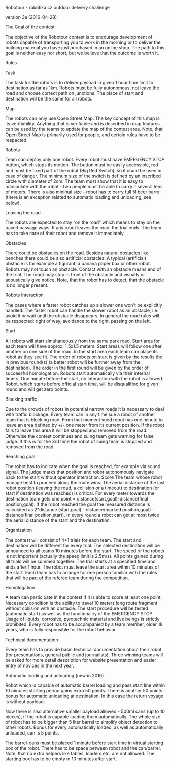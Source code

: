 Robotour - robotika.cz outdoor delivery challenge

version 3a (2016-04-28)

The Goal of the contest

The objective of the Robotour contest is to encourage development of robots
capable of transporting you to work in the morning or to deliver the building
material you have just purchased in an online shop. The path to this goal is
neither easy nor short, but we believe that the outcome is worth it.

Rules

Task

The task for the robots is to deliver payload in given 1 hour time limit to
destination as far as 1km. Robots must be fully autonomous, not leave the road
and choose correct path on junctions. The place of start and destination will
be the same for all robots.

Map

The robots can only use Open Street Map. The key concept of this map is its
verifiability.  Anything that is verifiable and is described in map features
can be used by the teams to update the map of the contest area. Note, that Open
Street Map is primarily used for people, and certain rules have to be
respected.

Robots

Team can deploy only one robot. Every robot must have EMERGENCY STOP button,
which stops its motion. The button must be easily accessible, red and must be
fixed part of the robot (Big Red Switch), so it could be used in case of
danger. The minimum size of the switch is defined by an inscribed circle with
diameter of 2cm. The team must show that it is easy to manipulate with the
robot - two people must be able to carry it several tens of meters. There is
also minimal size - robot has to carry full 5l beer barrel 
(there is an exception related to automatic loading and unloading, see below).

Leaving the road

The robots are expected to stay “on the road” which means to stay on the paved
passage ways. If any robot leaves the road, the trial ends. The team has to
take care of their robot and remove it immediately.  

Obstacles 

There could be
obstacles on the road. Besides natural obstacles like benches there could be
also artificial obstacles. A typical (artificial) obstacle is for example a
figurant, a banana paper box or other robot. Robots may not touch an obstacle.
Contact with an obstacle means end of the trial. The robot may stop in front of
the obstacle and visually or acoustically give notice.  Note, that the robot
has to detect, that the obstacle is no longer present.

Robots Interaction

The cases where a faster robot catches up a slower one won't be explicitly
handled. The faster robot can handle the slower robot as an obstacle, i.e.
avoid it or wait until the obstacle disappears. In general the road rules
will be respected: right of way, avoidance to the right, passing on the left.

Start

All robots will start simultaneously from the same park road. Start area for
each team will have approx. 1.5x1.5 meters. Start areas will follow one after
another on one side of the road. In the start area each team can place its
robot as they see fit. The order of robots on start is given by the results the
in previous round(s) (a better robot will be further away from the destination). The
order in the first round will be given by the order of successful homologation.
Robots start automatically via their internal timers. One minute before the
start, no interaction with the robot is allowed.  Robot, which starts before
official start time, will be disqualified for given round and will get zero
points.

Blocking traffic

Due to the crowds of robots in potential narrow roads it is necessary to deal
with traffic blockage. Every team can in any time sue a robot of another team
that is blocking road. From that moment sued robot has one minute to leave an
area defined by +/- one meter from its current position. If the robot fails to
leave this area it will be stopped and removed from the road. Otherwise the
contest continues and suing team gets warning for false judge. If this is for
the 3rd time the robot of suing team is stopped and removed from the road.

Reaching goal

The robot has to indicate when the goal is reached, for example via sound
signal.  The judge marks that position and robot autonomously navigate back to
the start without operator interaction.  Score The team whose robot manage best
to proceed along the route wins. The aerial distance of the last robot position
(leaving the road, a collision or a timeout) to destination (or start if
destination was reached) is critical. For every meter towards the destination
team gets one point = distance(start,goal)-distance(final position,goal). If
the robot reached the goal the measured distance is calculated as 2*distance
(start,goal) - distance(marked position,goal) - distance(final position,start).
In every round a robot can get at most twice the aerial distance of the start
and the destination.

Organization

The contest will consist of 4+1 trials for each team. The start and destination
will be different for every trial. The selected destination will be announced
to all teams 10 minutes before the start. The speed of the robots is not
important (actually the speed limit is 2.5m/s). All points gained during all
trials will be summed together. The trial starts at a specified time and ends
after 1 hour. The robot must leave the start area within 10 minutes of the
start. Each team has to arrange for one person familiar with the rules that
will be part of the referee team during the competition.

Homologation

A team can participate in the contest if it is able to score at least one
point.  Necessary condition is the ability to travel 10 meters long route
fragment without collision with an obstacle. The start procedure will be tested
(automatic start) as well as the functionality of the EMERGENCY STOP. Usage of
liquids, corrosive, pyrotechnic material and live beings is strictly
prohibited. Every robot has to be accompanied by a team member, older 18 years,
who is fully responsible for the robot behavior.

Technical documentation

Every team has to provide basic technical documentation about their robot (for
presentations, general public and journalists). Three winning teams will be
asked for more detail description for website presentation and easier entry of
novices in the next year.

Automatic loading and unloading (new in 2016)

Robot which is capable of automatic barrel loading and pass start line within
10 minutes starting period gains extra 50 points. There is another 50 points
bonus for automatic unloading at destination. In this case the return voyage
is without payload.

Now there is also alternative smaller payload allowed - 500ml cans (up to 10
pieces), if the robot is capable loading them automatically. The whole size of
robot has to be bigger than 5 liter barrel to simplify object detection to
other robots. Bonus for every automatically loaded, as well as automatically
unloaded, can is 5 points.

The barrel-cans must be placed 1 minute before start time in virtual starting
box of the robot. There has to be space between robot and the can/barrel.
Note, that no extra helpers like tables, loaders etc. are not allowed.
The starting box has to be empty in 10 minutes after start.

